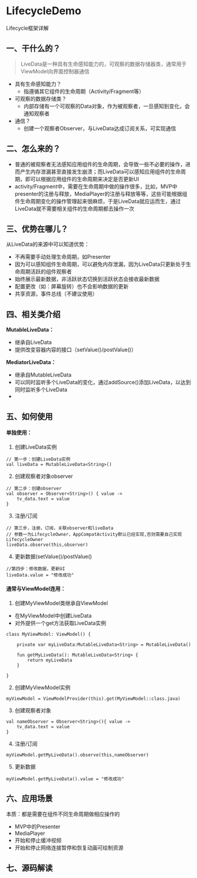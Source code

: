 # LifecycleDemo
Lifecycle框架详解

## 一、干什么的？
> LiveData是一种具有生命感知能力的，可观察的数据存储器类，通常用于ViewModel向界面控制器通信

+ 具有生命感知能力？
    + 指遵循其它组件的生命周期（Activity/Fragment等） 
+ 可观察的数据存储类？
    + 内部存储有一个可观察的Data对象，作为被观察者，一旦感知到变化，会通知观察者
+ 通信？
    + 创建一个观察者Observer，与LiveData达成订阅关系，可实现通信   
## 二、怎么来的？
    
+ 普通的被观察者无法感知应用组件的生命周期，会导致一些不必要的操作，进而产生内存泄漏甚至直接发生崩溃；而LiveData可以感知应用组件的生命周期，即可以根据应用组件的生命周期来决定是否更新UI
+ activity/Fragment中，需要在生命周期中做的操作很多，比如，MVP中presenter的注册与释放，MediaPlayer的注册与释放等等，这些可能根据组件生命周期变化的操作管理起来很麻烦，于是LiveData就应运而生，通过LiveData就不需要相关组件的生命周期都去操作一次

## 三、优势在哪儿？
从LiveData的来源中可以知道优势：
+ 不再需要手动处理生命周期，如Presenter
+ 因为可以感知组件生命周期，可以避免内存泄漏，因为LiveData只更新处于生命周期活跃的组件观察者
+ 始终展示最新数据，非活跃状态切换到活跃状态会接收最新数据
+ 配置更改（如：屏幕旋转）也不会影响数据的更新
+ 共享资源，事件总线（不建议使用）

## 四、相关类介绍
**MutableLiveData：**
+ 继承自LiveData
+ 提供改变容器内容的接口（setValue()/postValue()）

**MediatorLiveData：**
+ 继承自MutableLiveData
+ 可以同时监听多个LiveData的变化，通过addSource()添加LiveData，以达到同时监听多个LiveData
+ 
## 五、如何使用
#### **单独使用：**
1. 创建LiveData实例
 ```
 // 第一步：创建LiveData实例
 val liveData = MutableLiveData<String>()
 ```
2. 创建观察者对象observer
```
// 第二步：创建observer
val observer = Observer<String>() { value ->
    tv_data.text = value
}
```
3. 注册/订阅
```
// 第三步，注册，订阅，关联observer和liveData
// 参数一为LifecycleOwner，AppCompatActivity默认已经实现,否则需要自己实现LifecycleOwner
liveData.observe(this,observer)
```
4. 更新数据(setValue()/postValue()
```
//第四步：修改数据，更新UI
liveData.value = "修改成功"
```

#### **通常与ViewModel连用：**
1. 创建MyViewModel类继承自ViewModel
+ 在MyViewModel中创建LiveData
+ 对外提供一个get方法获取LiveData实例
```
class MyViewModel: ViewModel() {

    private var myLiveData:MutableLiveData<String> = MutableLiveData()

    fun getMyLiveData(): MutableLiveData<String> {
        return myLiveData
    }

}
```
2. 创建MyViewModel实例
```
myViewModel = ViewModelProvider(this).get(MyViewModel::class.java)
```
3. 创建观察者对象
```
val nameObserver = Observer<String>(){ value ->
    tv_data.text = value
}
```
4. 注册/订阅
```
myViewModel.getMyLiveData().observe(this,nameObserver)
```
5. 更新数据
```
myViewModel.getMyLiveData().value = "修改成功"
```
## 六、应用场景
本质：都是需要在组件不同生命周期做相应操作的
+ MVP中的Presenter
+ MediaPlayer
+ 开始和停止缓冲视频
+ 开始和停止网络连接暂停和恢复动画可绘制资源

## 七、源码解读